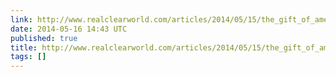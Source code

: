 ```yaml
---
link: http://www.realclearworld.com/articles/2014/05/15/the_gift_of_american_power.html%23.U3XiRzCKfuc.facebook
date: 2014-05-16 14:43 UTC
published: true
title: http://www.realclearworld.com/articles/2014/05/15/the_gift_of_american_power.html%23.U3XiRzCKfuc.facebook
tags: []
---
```



